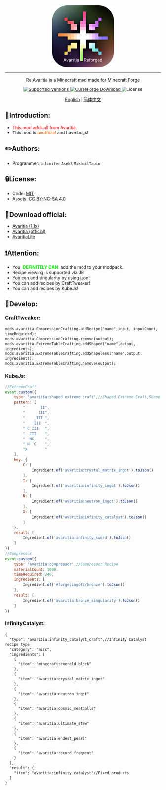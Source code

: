 <p align="center">
    <img width="200" src="web/avaritia.png" alt="title">  
</p>
<hr>
<p align="center">Re:Avaritia is a Minecraft mod made for Minecraft Forge</p>
<p align="center">
    <a href="https://www.curseforge.com/minecraft/mc-mods/re-avaritia">
        <img src="https://img.shields.io/badge/Available%20for-MC%201.20.1-c70039" alt="Supported Versions">
    </a>
    <a href="https://www.curseforge.com/minecraft/mc-mods/re-avaritia">
        <img src="https://cf.way2muchnoise.eu/re-avaritia.svg" alt="CurseForge Download">
    </a>
    <img src="https://img.shields.io/badge/license-MIT%2FCC%20BY--NC--SA%204.0-green" alt="License">
</p>

<p align="center">
    <a href="README.md">English</a> | 
    <a href="README_CN.md">简体中文</a>
</p>





## **📕Introduction:**
* <span style="color: #ff0000;">This mod adds all from Avaritia.</span>
* This mod is <span style="color: #ff6600;">unofficial</span> and have bugs!

## **✏️Authors:**

- Programmer: `cnlimiter` `Asek3` `MikhailTapio`

## **🔒License:**

- Code: [MIT](https://www.mit.edu/~amini/LICENSE.md)
- Assets: [CC BY-NC-SA 4.0](https://creativecommons.org/licenses/by-nc-sa/4.0/)

## **📌Download official:**
* [Avaritia (1.1x)](https://www.curseforge.com/minecraft/mc-mods/avaritia-1-10)
* [Avaritia (official)](https://www.curseforge.com/minecraft/mc-mods/avaritia)
* [AvaritiaLite](https://www.curseforge.com/minecraft/mc-mods/avaritia-lite)

## **❗Attention:**
* You&nbsp;<span style="color: #00ff00;"> **DEFINITELY CAN** </span>&nbsp;add the mod to your modpack.
* Recipe viewing is supported via JEI.
* You can add&nbsp;singularity by using json!
* You can add recipes by CraftTweaker!
* You can add recipes by KubeJs!


## **🔎Develop:**
### **CraftTweaker:**
```
mods.avaritia.CompressionCrafting.addRecipe("name",input, inputCount, timeRequierd);
mods.avaritia.CompressionCrafting.remove(output);
mods.avaritia.ExtremeTableCrafting.addShaped("name",output, ingredients);
mods.avaritia.ExtremeTableCrafting.addShapeless("name",output, ingredients);
mods.avaritia.ExtremeTableCrafting.remove(output);
```

### **KubeJs:**
```javascript
//ExtremeCraft
event.custom({
    type: 'avaritia:shaped_extreme_craft',//Shaped Extreme Craft,Shapeless is avaritia:shapeless_extreme_craft
    pattern: [
        "       II",
        "      III",
        "     III ",
        "    III  ",
        " C III   ",
        "  CII    ",
        "  NC     ",
        " N  C    ",
        "X        "
    ],
    key: {
        C: [
            Ingredient.of('avaritia:crystal_matrix_ingot').toJson()
        ],
        I: [
            Ingredient.of('avaritia:infinity_ingot').toJson()
        ],
        N: [
            Ingredient.of('avaritia:neutron_ingot').toJson()
        ],
        X: [
            Ingredient.of('avaritia:infinity_catalyst').toJson()
        ]
    },
    result: [
        Ingredient.of('avaritia:infinity_sword').toJson()
    ]
})
//Compressor
event.custom({
    type: 'avaritia:compressor',//Compressor Recipe
    materialCount: 1000,
    timeRequired: 240,
    ingredients: [
        Ingredient.of('#forge:ingots/bronze').toJson()
    ],
    result: [
        Ingredient.of('avaritia:bronze_singularity').toJson()
    ]
})
```
### **InfinityCatalyst:**
```json5
{
  "type": "avaritia:infinity_catalyst_craft",//Infinity Catalyst recipe type
  "category": "misc",
  "ingredients": [
    {
      "item": "minecraft:emerald_block"
    },
    {
      "item": "avaritia:crystal_matrix_ingot"
    },
    {
      "item": "avaritia:neutron_ingot"
    },
    {
      "item": "avaritia:cosmic_meatballs"
    },
    {
      "item": "avaritia:ultimate_stew"
    },
    {
      "item": "avaritia:endest_pearl"
    },
    {
      "item": "avaritia:record_fragment"
    }
  ],
  "result": {
    "item": "avaritia:infinity_catalyst"//Fixed products
  }
}
```



